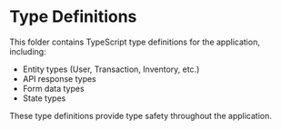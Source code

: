 # Type Definitions

This folder contains TypeScript type definitions for the application, including:

- Entity types (User, Transaction, Inventory, etc.)
- API response types
- Form data types
- State types

These type definitions provide type safety throughout the application.
